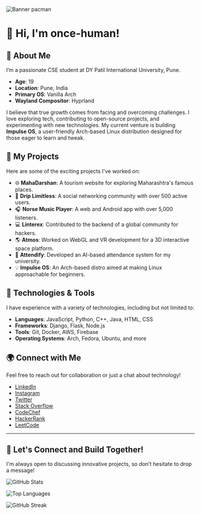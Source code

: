 ![Banner](https://user-images.githubusercontent.com/74038190/212284158-e840e285-664b-44d7-b79b-e264b5e54825.gif) pacman

# 👋 Hi, I'm once-human!

## 🚀 About Me

I’m a passionate CSE student at DY Patil International University, Pune.

- **Age**: 19
- **Location**: Pune, India
- **Primary OS**: Vanilla Arch
- **Wayland Compositor**: Hyprland

I believe that true growth comes from facing and overcoming challenges. I love exploring tech, contributing to open-source projects, and experimenting with new technologies. My current venture is building **Impulse OS**, a user-friendly Arch-based Linux distribution designed for those eager to learn and tweak.

## 🌱 My Projects

Here are some of the exciting projects I've worked on:

- 🌐 **MahaDarshan**: A tourism website for exploring Maharashtra's famous places.
- 👥 **Drip Limitless**: A social networking community with over 500 active users.
- 🎧 **Norse Music Player**: A web and Android app with over 5,000 listeners.
- 💻 **Linterex**: Contributed to the backend of a global community for hackers.
- 🌎 **Atmos**: Worked on WebGL and VR development for a 3D interactive space platform.
- 🤖 **Attendify**: Developed an AI-based attendance system for my university.
- 💡 **Impulse OS**: An Arch-based distro aimed at making Linux approachable for beginners.

## 🔧 Technologies & Tools

I have experience with a variety of technologies, including but not limited to:

- **Languages**: JavaScript, Python, C++, Java, HTML, CSS
- **Frameworks**: Django, Flask, Node.js
- **Tools**: Git, Docker, AWS, Firebase
- **Operating Systems**: Arch, Fedora, Ubuntu, and more

## 🌍 Connect with Me

Feel free to reach out for collaboration or just a chat about technology!

- [LinkedIn](https://linkedin.com/in/yaglewad-onkar)
- [Instagram](https://instagram.com/yaglewad_onkar)
- [Twitter](https://twitter.com/yaglewad_onkar)
- [Stack Overflow](https://stackoverflow.com/users/21453288)
- [CodeChef](https://www.codechef.com/users/yaglewad_onkar)
- [HackerRank](https://www.hackerrank.com/yaglewad_onkar)
- [LeetCode](https://www.leetcode.com/yaglewad_onkar)

---

## 🌟 Let's Connect and Build Together!

I'm always open to discussing innovative projects, so don’t hesitate to drop a message!

![GitHub Stats](https://github-readme-stats.vercel.app/api?username=once-human&show_icons=true&count_private=true&hide_border=true&title_color=00b3ff&icon_color=00b4ff&text_color=c9d1d9&bg_color=0d1117)

![Top Languages](https://github-readme-stats.vercel.app/api/top-langs/?username=once-human&layout=compact&hide_border=true&title_color=00b3ff&text_color=00b4ff&bg_color=0d1117)

![GitHub Streak](https://github-readme-streak-stats.herokuapp.com?user=once-human&theme=tokyonight_duo&hide_border=true)
